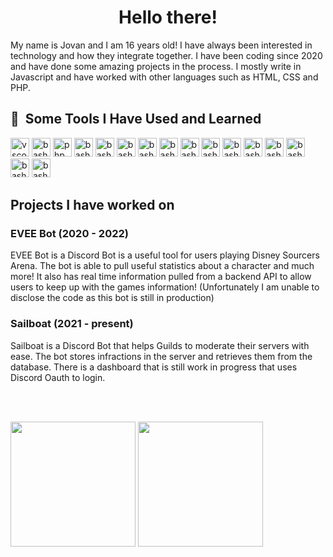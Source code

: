 <div align="center">
   <h1>Hello there!</h1>
</div>
My name is Jovan and I am 16 years old! I have always been interested in technology and how they integrate together. I have been coding since 2020 and have done some amazing projects in the process. I mostly write in Javascript and have worked with other languages such as HTML, CSS and PHP.

<h2> 🚀 &nbsp;Some Tools I Have Used and Learned</h2>
<p align="left">
<img src="https://cdn.jsdelivr.net/gh/devicons/devicon/icons/vscode/vscode-original.svg" alt="vscode" width="30" height="30"/>
<img src="https://cdn.jsdelivr.net/gh/devicons/devicon/icons/bash/bash-original.svg" alt="bash" width="30" height="30"/>
<img src="https://cdn.jsdelivr.net/gh/devicons/devicon/icons/php/php-original.svg" alt="php" width="30" height="30"/>
<img src="https://cdn.jsdelivr.net/gh/devicons/devicon/icons/git/git-original.svg" alt="bash" width="30" height="30"/>
<img src="https://cdn.jsdelivr.net/gh/devicons/devicon/icons/github/github-original.svg" alt="bash" width="30" height="30"/>
<img src="https://cdn.jsdelivr.net/gh/devicons/devicon/icons/heroku/heroku-plain.svg" alt="bash" width="30" height="30"/>
<img src="https://cdn.jsdelivr.net/gh/devicons/devicon/icons/html5/html5-original.svg" alt="bash" width="30" height="30"/>
<img src="https://cdn.jsdelivr.net/gh/devicons/devicon/icons/javascript/javascript-original.svg" alt="bash" width="30" height="30"/>
<img src="https://cdn.jsdelivr.net/gh/devicons/devicon/icons/linux/linux-original.svg" alt="bash" width="30" height="30"/>
<img src="https://cdn.jsdelivr.net/gh/devicons/devicon/icons/mongodb/mongodb-plain-wordmark.svg" alt="bash" width="30" height="30"/>
<img src="https://cdn.jsdelivr.net/gh/devicons/devicon/icons/nodejs/nodejs-original.svg" alt="bash" width="30" height="30"/>
<img src="https://cdn.jsdelivr.net/gh/devicons/devicon/icons/npm/npm-original-wordmark.svg" alt="bash" width="30" height="30"/>
<img src="https://cdn.jsdelivr.net/gh/devicons/devicon/icons/postgresql/postgresql-original.svg" alt="bash" width="30" height="30"/>
<img src="https://cdn.jsdelivr.net/gh/devicons/devicon/icons/azure/azure-original.svg" alt="bash" width="30" height="30"/>
<img src="https://cdn.jsdelivr.net/gh/devicons/devicon/icons/express/express-original-wordmark.svg" alt="bash" width="30" height="30"/>        
<img src="https://cdn.jsdelivr.net/gh/devicons/devicon/icons/xd/xd-plain.svg" alt="bash" width="30" height="30"/>
</p>

<h2>Projects I have worked on</h2>

<h3>EVEE Bot (2020 - 2022)</h3>
EVEE Bot is a Discord Bot is a useful tool for users playing Disney Sourcers Arena. The bot is able to pull useful statistics about a character and much more! It also has real time information pulled from a backend API to allow users to keep up with the games information! (Unfortunately I am unable to disclose the code as this bot is still in production)

<h3>Sailboat (2021 - present)</h3>
Sailboat is a Discord Bot that helps Guilds to moderate their servers with ease. The bot stores infractions in the server and retrieves them from the database. There is a dashboard that is still work in progress that uses Discord Oauth to login.

<br><br/>

<a>
  <img height=200 align="center" src="https://github-readme-stats-brown-nine-59.vercel.app/api?username=Draxxx-xoxo" />
</a>
<a>
  <img height=200 align="center" src="https://github-readme-stats-brown-nine-59.vercel.app/api/top-langs?username=Draxxx-xoxo&layout=compact&langs_count=8&card_width=320" />
</a>
